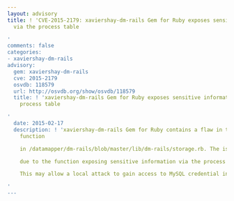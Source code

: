 ```yaml
---
layout: advisory
title: ! 'CVE-2015-2179: xaviershay-dm-rails Gem for Ruby exposes sensitive information
  via the process table

'
comments: false
categories:
- xaviershay-dm-rails
advisory:
  gem: xaviershay-dm-rails
  cve: 2015-2179
  osvdb: 118579
  url: http://osvdb.org/show/osvdb/118579
  title: ! 'xaviershay-dm-rails Gem for Ruby exposes sensitive information via the
    process table

'
  date: 2015-02-17
  description: ! 'xaviershay-dm-rails Gem for Ruby contains a flaw in the execute()
    function

    in /datamapper/dm-rails/blob/master/lib/dm-rails/storage.rb. The issue is

    due to the function exposing sensitive information via the process table.

    This may allow a local attack to gain access to MySQL credential information.

'
---
```


